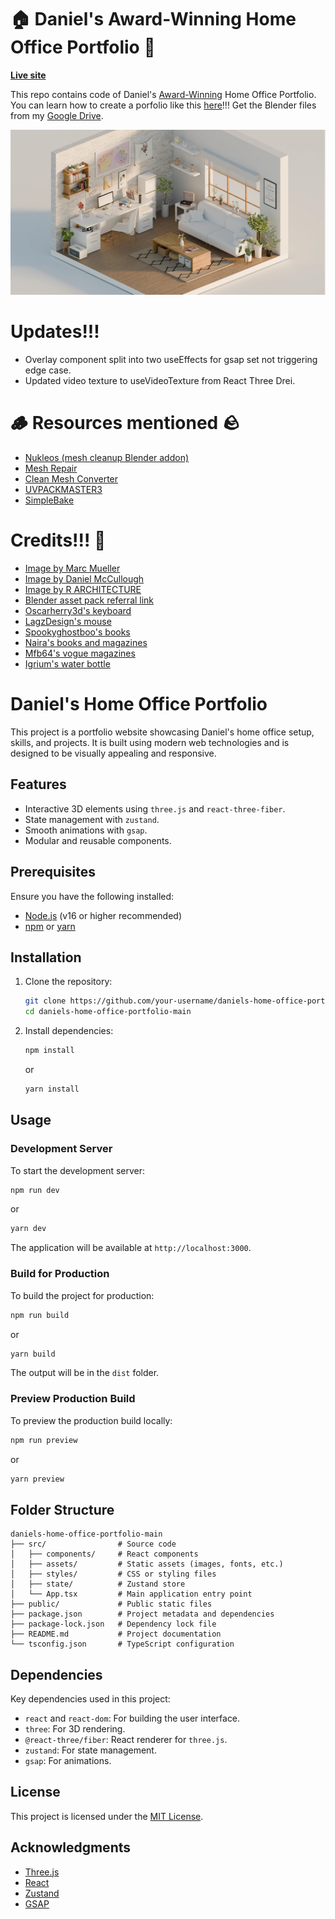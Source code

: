 # 🏠 Daniel's Award-Winning Home Office Portfolio 💼

**[Live site](https://daniels-architects.com/)**

This repo contains code of Daniel's [Award-Winning](https://www.cssdesignawards.com/sites/daniels-architects/47206/) Home Office Portfolio. You can learn how to create a porfolio like this [here](https://youtu.be/aNJN8h_QsPA)!!! Get the Blender files from my [Google Drive](https://drive.google.com/file/d/1i8vPLDbOWoC_U8DXnRTY_-FqcOF3w0SO/view?usp=sharing).

![Page screenshot](public/media/og-image.webp?raw=true "Page screenshot")

# Updates!!!

- Overlay component split into two useEffects for gsap set not triggering edge case.
- Updated video texture to useVideoTexture from React Three Drei.

# 🪵 Resources mentioned 🪨

- [Nukleos (mesh cleanup Blender addon)](https://www.youtube.com/watch?v=fTYhSvOolvk)
- [Mesh Repair](https://extensions.blender.org/add-ons/mesh-repair-tools/)
- [Clean Mesh Converter](https://nanomanpro.gumroad.com/l/sxerq)
- [UVPACKMASTER3](https://uvpackmaster.com/)
- [SimpleBake](https://blendermarket.com/products/simplebake---simple-pbr-and-other-baking-in-blender-2)

# Credits!!! 💖

- [Image by Marc Mueller](https://www.pexels.com/photo/man-sitting-in-front-of-computer-380769/)
- [Image by Daniel McCullough](https://unsplash.com/photos/person-drafting-on-blueprint--FPFq_trr2Y)
- [Image by R ARCHITECTURE](https://unsplash.com/photos/black-wooden-table-and-chairs-wDDfbanbhl8)
- [Blender asset pack referral link](https://blendermarket.com/products/interior-models?ref=603)
- [Oscarherry3d's keyboard](https://sketchfab.com/3d-models/keyboard-66f5ca31bf154c82ae5284a32a362a4e)
- [LagzDesign's mouse](https://sketchfab.com/3d-models/computer-mouse-low-poly-95eb7d0363bb4db79bd50168280ea1c7)
- [Spookyghostboo's books](https://sketchfab.com/3d-models/variety-of-books-9ecd80af3b7e4cd59efb4c141511a55b)
- [Naira's books and magazines](https://sketchfab.com/3d-models/books-and-magazines-d0b76eada5bd495abcdfb2b20e6f7ee6)
- [Mfb64's vogue magazines](https://sketchfab.com/3d-models/vogue-magazines-bf47eea601784059aa52f2929a0c9ada)
- [Igrium's water bottle](https://sketchfab.com/3d-models/water-bottle-885543a7679c4026abbd6499185caf08)

# Daniel's Home Office Portfolio

This project is a portfolio website showcasing Daniel's home office setup, skills, and projects. It is built using modern web technologies and is designed to be visually appealing and responsive.

## Features

- Interactive 3D elements using `three.js` and `react-three-fiber`.
- State management with `zustand`.
- Smooth animations with `gsap`.
- Modular and reusable components.

## Prerequisites

Ensure you have the following installed:

- [Node.js](https://nodejs.org/) (v16 or higher recommended)
- [npm](https://www.npmjs.com/) or [yarn](https://yarnpkg.com/)

## Installation

1. Clone the repository:

   ```bash
   git clone https://github.com/your-username/daniels-home-office-portfolio.git
   cd daniels-home-office-portfolio-main
   ```

2. Install dependencies:

   ```bash
   npm install
   ```

   or

   ```bash
   yarn install
   ```

## Usage

### Development Server

To start the development server:

```bash
npm run dev
```

or

```bash
yarn dev
```

The application will be available at `http://localhost:3000`.

### Build for Production

To build the project for production:

```bash
npm run build
```

or

```bash
yarn build
```

The output will be in the `dist` folder.

### Preview Production Build

To preview the production build locally:

```bash
npm run preview
```

or

```bash
yarn preview
```

## Folder Structure

```
daniels-home-office-portfolio-main
├── src/                # Source code
│   ├── components/     # React components
│   ├── assets/         # Static assets (images, fonts, etc.)
│   ├── styles/         # CSS or styling files
│   ├── state/          # Zustand store
│   └── App.tsx         # Main application entry point
├── public/             # Public static files
├── package.json        # Project metadata and dependencies
├── package-lock.json   # Dependency lock file
├── README.md           # Project documentation
└── tsconfig.json       # TypeScript configuration
```

## Dependencies

Key dependencies used in this project:

- `react` and `react-dom`: For building the user interface.
- `three`: For 3D rendering.
- `@react-three/fiber`: React renderer for `three.js`.
- `zustand`: For state management.
- `gsap`: For animations.

## License

This project is licensed under the [MIT License](LICENSE).

## Acknowledgments

- [Three.js](https://threejs.org/)
- [React](https://reactjs.org/)
- [Zustand](https://github.com/pmndrs/zustand)
- [GSAP](https://greensock.com/gsap/)
